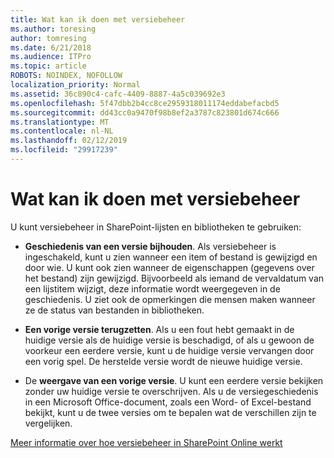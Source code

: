 ```yaml
---
title: Wat kan ik doen met versiebeheer
ms.author: toresing
author: tomresing
ms.date: 6/21/2018
ms.audience: ITPro
ms.topic: article
ROBOTS: NOINDEX, NOFOLLOW
localization_priority: Normal
ms.assetid: 36c890c4-cafc-4409-8887-4a5c039692e3
ms.openlocfilehash: 5f47dbb2b4cc8ce2959318011174eddabefacbd5
ms.sourcegitcommit: dd43cc0a9470f98b8ef2a3787c823801d674c666
ms.translationtype: MT
ms.contentlocale: nl-NL
ms.lasthandoff: 02/12/2019
ms.locfileid: "29917239"
---
```

# <a name="what-can-i-do-with-versioning"></a>Wat kan ik doen met versiebeheer

U kunt versiebeheer in SharePoint-lijsten en bibliotheken te gebruiken:
  
- **Geschiedenis van een versie bijhouden**. Als versiebeheer is ingeschakeld, kunt u zien wanneer een item of bestand is gewijzigd en door wie. U kunt ook zien wanneer de eigenschappen (gegevens over het bestand) zijn gewijzigd. Bijvoorbeeld als iemand de vervaldatum van een lijstitem wijzigt, deze informatie wordt weergegeven in de geschiedenis. U ziet ook de opmerkingen die mensen maken wanneer ze de status van bestanden in bibliotheken. 
    
- **Een vorige versie terugzetten**. Als u een fout hebt gemaakt in de huidige versie als de huidige versie is beschadigd, of als u gewoon de voorkeur een eerdere versie, kunt u de huidige versie vervangen door een vorig spel. De herstelde versie wordt de nieuwe huidige versie. 
    
- De **weergave van een vorige versie**. U kunt een eerdere versie bekijken zonder uw huidige versie te overschrijven. Als u de versiegeschiedenis in een Microsoft Office-document, zoals een Word- of Excel-bestand bekijkt, kunt u de twee versies om te bepalen wat de verschillen zijn te vergelijken. 
    
[Meer informatie over hoe versiebeheer in SharePoint Online werkt](https://go.microsoft.com/fwlink/?linkid=875710)
  


